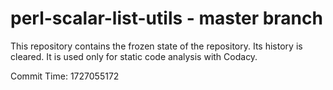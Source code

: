 # perl-scalar-list-utils - master branch

This repository contains the frozen state of the repository.
Its history is cleared. It is used only for static code
analysis with Codacy.

Commit Time: 1727055172